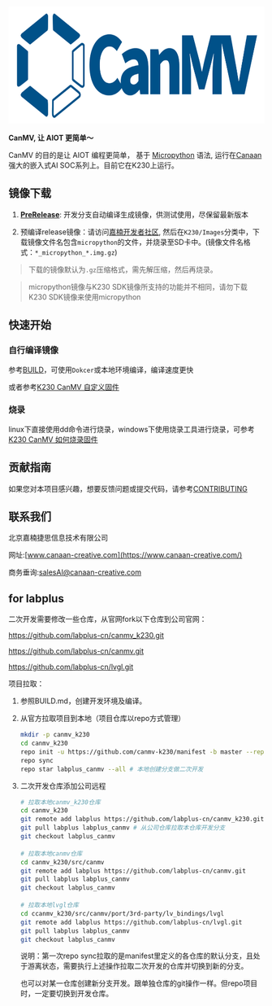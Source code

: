 <img height=230 src="https://github.com/kendryte/k230_canmv/blob/main/images/CanMV_logo_800x260.png">

**CanMV, 让 AIOT 更简单～**

CanMV 的目的是让 AIOT 编程更简单， 基于 [Micropython](http://www.micropython.org) 语法, 运行在[Canaan](https://www.canaan-creative.com/)强大的嵌入式AI SOC系列上。目前它在K230上运行。

## 镜像下载

1. **[PreRelease](https://github.com/kendryte/canmv_k230/releases/tag/PreRelease)**: 开发分支自动编译生成镜像，供测试使用，尽保留最新版本

2. 预编译release镜像：请访问[嘉楠开发者社区](https://developer.canaan-creative.com/resource), 然后在`K230/Images`分类中，下载镜像文件名包含`micropython`的文件，并烧录至SD卡中。(镜像文件名格式：`*_micropython_*.img.gz`)

> 下载的镜像默认为`.gz`压缩格式，需先解压缩，然后再烧录。

> micropython镜像与K230 SDK镜像所支持的功能并不相同，请勿下载K230 SDK镜像来使用micropython

## 快速开始

### 自行编译镜像

参考[BUILD](BUILD.md)，可使用`Dokcer`或本地环境编译，编译速度更快

或者参考[K230 CanMV 自定义固件](https://developer.canaan-creative.com/k230_canmv/main/zh/userguide/how_to_build.html)

### 烧录

linux下直接使用dd命令进行烧录，windows下使用烧录工具进行烧录，可参考[K230 CanMV 如何烧录固件](https://developer.canaan-creative.com/k230_canmv/main/zh/userguide/how_to_burn_firmware.html)

## 贡献指南

如果您对本项目感兴趣，想要反馈问题或提交代码，请参考[CONTRIBUTING](CONTRIBUTING.md)

## 联系我们

北京嘉楠捷思信息技术有限公司

网址:[www.canaan-creative.com](https://www.canaan-creative.com/)

商务垂询:[salesAI@canaan-creative.com](salesAI@canaan-creative.com)

## for labplus

二次开发需要修改一些仓库，从官网fork以下仓库到公司官网：

https://github.com/labplus-cn/canmv_k230.git

https://github.com/labplus-cn/canmv.git

https://github.com/labplus-cn/lvgl.git

项目拉取：

1. 参照BUILD.md，创建开发环境及编译。
2. 从官方拉取项目到本地（项目仓库以repo方式管理）

   ```bash
   mkdir -p canmv_k230
   cd canmv_k230
   repo init -u https://github.com/canmv-k230/manifest -b master --repo-url=https://github.com/canmv-k230/git-repo.git
   repo sync 
   repo star labplus_canmv --all # 本地创建分支做二次开发
   ```
3. 二次开发仓库添加公司远程
   
   ```bash
   # 拉取本地canmv_k230仓库
   cd canmv_k230
   git remote add labplus https://github.com/labplus-cn/canmv_k230.git
   git pull labplus labplus_canmv # 从公司仓库拉取本仓库开发分支
   git checkout labplus_canmv

   # 拉取本地canmv仓库
   cd canmv_k230/src/canmv
   git remote add labplus https://github.com/labplus-cn/canmv.git
   git pull labplus labplus_canmv 
   git checkout labplus_canmv

   # 拉取本地lvgl仓库
   cd ccanmv_k230/src/canmv/port/3rd-party/lv_bindings/lvgl
   git remote add labplus https://github.com/labplus-cn/lvgl.git
   git pull labplus labplus_canmv 
   git checkout labplus_canmv
   ```
   说明：第一次repo sync拉取的是manifest里定义的各仓库的默认分支，且处于游离状态，需要执行上述操作拉取二次开发的仓库并切换到新的分支。
   
   也可以对某一仓库创建新分支开发。跟单独仓库的git操作一样。但repo项目时，一定要切换到开发仓库。
